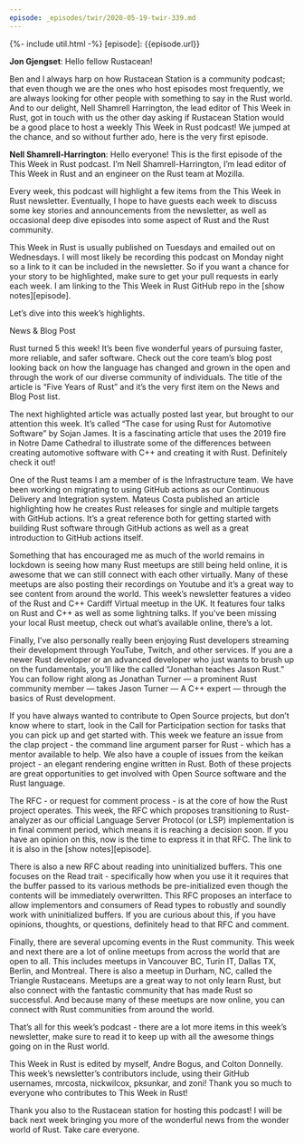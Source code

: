 ```yaml
---
episode: _episodes/twir/2020-05-19-twir-339.md
---
```


{%- include util.html -%}
[episode]: {{episode.url}}

__Jon Gjengset__: Hello fellow Rustacean!

Ben and I always harp on how Rustacean Station is a community podcast; that even though we are the ones who host episodes most frequently, we are always looking for other people with something to say in the Rust world. And to our delight, Nell Shamrell Harrington, the lead editor of This Week in Rust, got in touch with us the other day asking if Rustacean Station would be a good place to host a weekly This Week in Rust podcast! We jumped at the chance, and so without further ado, here is the very first episode.

__Nell Shamrell-Harrington__: Hello everyone! This is the first episode of the This Week in Rust podcast. I’m Nell Shamrell-Harrington, I’m lead editor of This Week in Rust and an engineer on the Rust team at Mozilla.

Every week, this podcast will highlight a few items from the This Week in Rust newsletter. Eventually, I hope to have guests each week to discuss some key stories and announcements from the newsletter, as well as occasional deep dive episodes into some aspect of Rust and the Rust community.

This Week in Rust is usually published on Tuesdays and emailed out on Wednesdays. I will most likely be recording this podcast on Monday night so a link to it can be included in the newsletter. So if you want a chance for your story to be highlighted, make sure to get your pull requests in early each week. I am linking to the This Week in Rust GitHub repo in the [show notes][episode].

Let’s dive into this week’s highlights.

News & Blog Post

Rust turned 5 this week! It’s been five wonderful years of pursuing faster, more reliable, and safer software. Check out the core team’s blog post looking back on how the language has changed and grown in the open and through the work of our diverse community of individuals. The title of the article is “Five Years of Rust” and it’s the very first item on the News and Blog Post list.

The next highlighted article was actually posted last year, but brought to our attention this week. It’s called “The case for using Rust for Automotive Software” by Sojan James. It is a fascinating article that uses the 2019 fire in Notre Dame Cathedral to illustrate some of the differences between creating automotive software with C++ and creating it with Rust. Definitely check it out!

One of the Rust teams I am a member of is the Infrastructure team. We have been working on migrating to using GitHub actions as our Continuous Delivery and Integration system. Mateus Costa published an article highlighting how he creates Rust releases for single and multiple targets with GitHub actions. It’s a great reference both for getting started with building Rust software through GitHub actions as well as a great introduction to GitHub actions itself.

Something that has encouraged me as much of the world remains in lockdown is seeing how many Rust meetups are still being held online, it is awesome that we can still connect with each other virtually. Many of these meetups are also posting their recordings on Youtube and it’s a great way to see content from around the world. This week’s newsletter features a video of the Rust and C++ Cardiff Virtual meetup in the UK. It features four talks on Rust and C++ as well as some lightning talks. If you’ve been missing your local Rust meetup, check out what’s available online, there’s a lot.

Finally, I’ve also personally really been enjoying Rust developers streaming their development through YouTube, Twitch, and other services. If you are a newer Rust developer or an advanced developer who just wants to brush up on the fundamentals, you’ll like the called “Jonathan teaches Jason Rust.” You can follow right along as Jonathan Turner — a prominent Rust community member — takes Jason Turner — A C++ expert — through the basics of Rust development.

If you have always wanted to contribute to Open Source projects, but don’t know where to start, look in the Call for Participation section for tasks that you can pick up and get started with. This week we feature an issue from the clap project - the command line argument parser for Rust - which has a mentor available to help. We also have a couple of issues from the keikan project - an elegant rendering engine written in Rust. Both of these projects are great opportunities to get involved with Open Source software and the Rust language.

The RFC - or request for comment process - is at the core of how the Rust project operates. This week, the RFC which proposes transitioning to Rust-analyzer as our official Language Server Protocol (or LSP) implementation is in final comment period, which means it is reaching a decision soon. If you have an opinion on this, now is the time to express it in that RFC. The link to it is also in the [show notes][episode].

There is also a new RFC about reading into uninitialized buffers. This one focuses on the Read trait - specifically how when you use it it requires that the buffer passed to its various methods be pre-initialized even though the contents will be immediately overwritten. This RFC proposes an interface to allow implementors and consumers of Read types to robustly and soundly work with uninitialized buffers. If you are curious about this, if you have opinions, thoughts, or questions, definitely head to that RFC and comment.

Finally, there are several upcoming events in the Rust community. This week and next there are a lot of online meetups from across the world that are open to all. This includes meetups in Vancouver BC, Turin IT, Dallas TX, Berlin, and Montreal. There is also a meetup in Durham, NC, called the Triangle Rustaceans. Meetups are a great way to not only learn Rust, but also connect with the fantastic community that has made Rust so successful. And because many of these meetups are now online, you can connect with Rust communities from around the world.

That’s all for this week’s podcast - there are a lot more items in this week’s newsletter, make sure to read it to keep up with all the awesome things going on in the Rust world.

This Week in Rust is edited by myself, Andre Bogus, and Colton Donnelly. This week’s newsletter’s contributors include, using their GitHub usernames, mrcosta, nickwilcox, pksunkar, and zoni! Thank you so much to everyone who contributes to This Week in Rust!

Thank you also to the Rustacean station for hosting this podcast! I will be back next week bringing you more of the wonderful news from the wonder world of Rust. Take care everyone.
